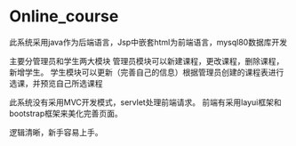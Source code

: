 # Online_course
此系统采用java作为后端语言，Jsp中嵌套html为前端语言，mysql80数据库开发

主要分管理员和学生两大模块
管理员模块可以新建课程，更改课程，删除课程，新增学生。
学生模块可以更新（完善自己的信息）根据管理员创建的课程表进行选课，并预览自己所选课程

此系统没有采用MVC开发模式，servlet处理前端请求。
前端有采用layui框架和bootstrap框架来美化完善页面。

逻辑清晰，新手容易上手。


